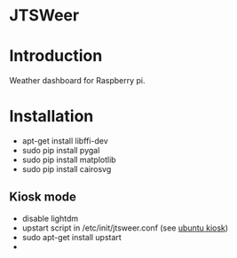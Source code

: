 # JTSWeer

# Introduction

Weather dashboard for Raspberry pi.

# Installation

 * apt-get install libffi-dev
 * sudo pip install pygal
 * sudo pip install matplotlib
 * sudo pip install cairosvg
 
## Kiosk mode

 * disable lightdm
 * upstart script in /etc/init/jtsweer.conf (see [ubuntu kiosk][1])
 * sudo apt-get install upstart
 * 
 
 [1]: http://askubuntu.com/questions/490820/how-to-make-ubuntu-14-04-a-kiosk
 [2]: https://www.danpurdy.co.uk/web-development/raspberry-pi-kiosk-screen-tutorial/
 [3]: http://kivypie.mitako.eu/kivy-faq.html
 